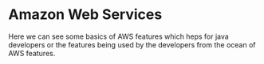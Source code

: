 # Amazon Web Services
Here we can see some basics of AWS features which heps for java developers or the features being used by the developers from the ocean of AWS features.